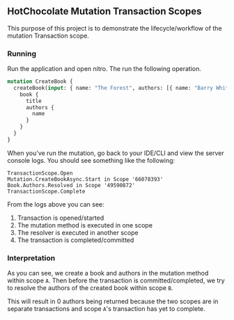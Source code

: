 ﻿## HotChocolate Mutation Transaction Scopes

This purpose of this project is to demonstrate the lifecycle/workflow of
the mutation Transaction scope.

### Running

Run the application and open nitro.
The run the following operation.

```graphql
mutation CreateBook {
  createBook(input: { name: "The Forest", authors: [{ name: "Barry White"}] }) {
    book {
      title
      authors {
        name
      }
    }
  }
}
```

When you've run the mutation, go back to your IDE/CLI and view the server console logs.
You should see something like the following:

```
TransactionScope.Open
Mutation.CreateBookAsync.Start in Scope '66078393'
Book.Authors.Resolved in Scope '49590872'
TransactionScope.Complete
```

From the logs above you can see:

1. Transaction is opened/started
2. The mutation method is executed in one scope
3. The resolver is executed in another scope
4. The transaction is completed/committed

### Interpretation

As you can see, we create a book and authors in the mutation method within
scope `A`. Then before the transaction is committed/completed, we try to resolve
the authors of the created book within scope `B`.

This will result in 0 authors being returned because the two scopes are in separate transactions
and scope `A`'s transaction has yet to complete.
